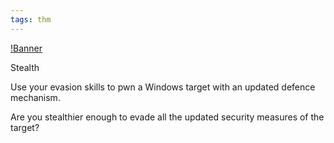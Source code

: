 ```yaml
---
tags: thm
---
```


[!Banner](./src/uploads/stealth.png)

Stealth

Use your evasion skills to pwn a Windows target with an updated defence mechanism.

Are you stealthier enough to evade all the updated security measures of the target?